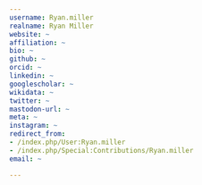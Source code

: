 ```yaml
---
username: Ryan.miller
realname: Ryan Miller
website: ~
affiliation: ~
bio: ~
github: ~
orcid: ~
linkedin: ~
googlescholar: ~
wikidata: ~
twitter: ~
mastodon-url: ~
meta: ~
instagram: ~
redirect_from:
- /index.php/User:Ryan.miller
- /index.php/Special:Contributions/Ryan.miller
email: ~

---
```

